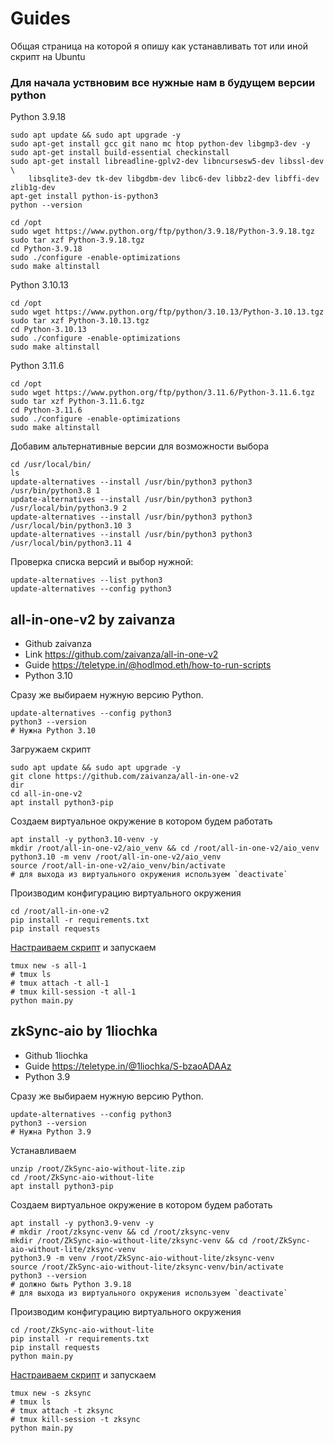 # Guides
Общая страница на которой я опишу как устанавливать тот или иной скрипт на Ubuntu

### Для начала уствновим все нужные нам в будущем версии python
Python 3.9.18
```
sudo apt update && sudo apt upgrade -y
sudo apt-get install gcc git nano mc htop python-dev libgmp3-dev -y
sudo apt-get install build-essential checkinstall
sudo apt-get install libreadline-gplv2-dev libncursesw5-dev libssl-dev \
    libsqlite3-dev tk-dev libgdbm-dev libc6-dev libbz2-dev libffi-dev zlib1g-dev
apt-get install python-is-python3
python --version

cd /opt
sudo wget https://www.python.org/ftp/python/3.9.18/Python-3.9.18.tgz
sudo tar xzf Python-3.9.18.tgz
cd Python-3.9.18
sudo ./configure -enable-optimizations
sudo make altinstall
```
Python 3.10.13
```
cd /opt
sudo wget https://www.python.org/ftp/python/3.10.13/Python-3.10.13.tgz
sudo tar xzf Python-3.10.13.tgz
cd Python-3.10.13
sudo ./configure -enable-optimizations
sudo make altinstall
```
Python 3.11.6
```
cd /opt
sudo wget https://www.python.org/ftp/python/3.11.6/Python-3.11.6.tgz
sudo tar xzf Python-3.11.6.tgz
cd Python-3.11.6
sudo ./configure -enable-optimizations
sudo make altinstall
```

Добавим альтернативные версии для возможности выбора
```
cd /usr/local/bin/
ls
update-alternatives --install /usr/bin/python3 python3 /usr/bin/python3.8 1
update-alternatives --install /usr/bin/python3 python3 /usr/local/bin/python3.9 2
update-alternatives --install /usr/bin/python3 python3 /usr/local/bin/python3.10 3
update-alternatives --install /usr/bin/python3 python3 /usr/local/bin/python3.11 4
```
Проверка списка версий и выбор нужной:
```
update-alternatives --list python3
update-alternatives --config python3
```

## all-in-one-v2 by zaivanza
- Github zaivanza 
- Link https://github.com/zaivanza/all-in-one-v2
- Guide https://teletype.in/@hodlmod.eth/how-to-run-scripts
- Python 3.10

Сразу же выбираем нужную версию Python.
```
update-alternatives --config python3
python3 --version
# Нужна Python 3.10
```
Загружаем скрипт
```
sudo apt update && sudo apt upgrade -y
git clone https://github.com/zaivanza/all-in-one-v2
dir
cd all-in-one-v2
apt install python3-pip
```
Создаем виртуальное окружение в котором будем работать
```
apt install -y python3.10-venv -y
mkdir /root/all-in-one-v2/aio_venv && cd /root/all-in-one-v2/aio_venv
python3.10 -m venv /root/all-in-one-v2/aio_venv
source /root/all-in-one-v2/aio_venv/bin/activate
# для выхода из виртуального окружения используем `deactivate`
```
Производим конфигурацию виртуального окружения
```
cd /root/all-in-one-v2
pip install -r requirements.txt
pip install requests
```
[Настраиваем скрипт](https://github.com/zaivanza/all-in-one-v2) и запускаем
```
tmux new -s all-1
# tmux ls
# tmux attach -t all-1
# tmux kill-session -t all-1
python main.py
```

## zkSync-aio by 1liochka
- Github 1liochka 
- Guide https://teletype.in/@1liochka/S-bzaoADAAz
- Python 3.9

Сразу же выбираем нужную версию Python.
```
update-alternatives --config python3
python3 --version
# Нужна Python 3.9
```
Устанавливаем
```
unzip /root/ZkSync-aio-without-lite.zip
cd /root/ZkSync-aio-without-lite
apt install python3-pip
```
Создаем виртуальное окружение в котором будем работать
```
apt install -y python3.9-venv -y
# mkdir /root/zksync-venv && cd /root/zksync-venv
mkdir /root/ZkSync-aio-without-lite/zksync-venv && cd /root/ZkSync-aio-without-lite/zksync-venv
python3.9 -m venv /root/ZkSync-aio-without-lite/zksync-venv
source /root/ZkSync-aio-without-lite/zksync-venv/bin/activate
python3 --version
# должно быть Python 3.9.18
# для выхода из виртуального окружения используем `deactivate`
```
Производим конфигурацию виртуального окружения
```
cd /root/ZkSync-aio-without-lite
pip install -r requirements.txt
pip install requests
python main.py
```
[Настраиваем скрипт](https://teletype.in/@1liochka/S-bzaoADAAz) и запускаем
```
tmux new -s zksync
# tmux ls
# tmux attach -t zksync
# tmux kill-session -t zksync
python main.py
```
